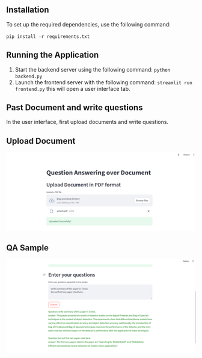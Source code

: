 ## Installation
To set up the required dependencies, use the following command:

`pip install -r requirements.txt`

## Running the Application
1. Start the backend server using the following command:
`python backend.py`
2. Launch the frontend server with the following command:
`streamlit run frontend.py`
this will open a user interface tab.

## Past Document and write questions
In the user interface, first upload documents and write questions.
## Upload Document
![Upload Document](https://github.com/sunil448832/Natural-Language-Processing/blob/master/rag-langchain/data/output_sample_1.png?raw=true)
## QA Sample
![QA Samples](https://github.com/sunil448832/Natural-Language-Processing/blob/master/rag-langchain/data/output_sample_2.png?raw=true)
